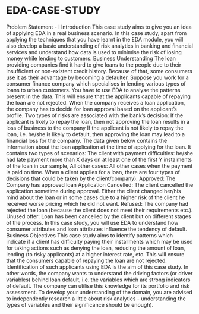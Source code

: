 # EDA-CASE-STUDY
Problem Statement - I    Introduction This case study aims to give you an idea of applying EDA in a real business scenario. In this case study, apart from applying the techniques that you have learnt in the EDA module, you will also develop a basic understanding of risk analytics in banking and financial services and understand how data is used to minimise the risk of losing money while lending to customers.     Business Understanding The loan providing companies find it hard to give loans to the people due to their insufficient or non-existent credit history. Because of that, some consumers use it as their advantage by becoming a defaulter. Suppose you work for a consumer finance company which specialises in lending various types of loans to urban customers. You have to use EDA to analyse the patterns present in the data. This will ensure that the applicants capable of repaying the loan are not rejected.     When the company receives a loan application, the company has to decide for loan approval based on the applicant’s profile. Two types of risks are associated with the bank’s decision:  If the applicant is likely to repay the loan, then not approving the loan results in a loss of business to the company  If the applicant is not likely to repay the loan, i.e. he/she is likely to default, then approving the loan may lead to a financial loss for the company.     The data given below contains the information about the loan application at the time of applying for the loan. It contains two types of scenarios:  The client with payment difficulties: he/she had late payment more than X days on at least one of the first Y instalments of the loan in our sample,  All other cases: All other cases when the payment is paid on time.        When a client applies for a loan, there are four types of decisions that could be taken by the client/company):  Approved: The Company has approved loan Application  Cancelled: The client cancelled the application sometime during approval. Either the client changed her/his mind about the loan or in some cases due to a higher risk of the client he received worse pricing which he did not want.  Refused: The company had rejected the loan (because the client does not meet their requirements etc.).  Unused offer:  Loan has been cancelled by the client but on different stages of the process.  In this case study, you will use EDA to understand how consumer attributes and loan attributes influence the tendency of default.        Business Objectives This case study aims to identify patterns which indicate if a client has difficulty paying their installments which may be used for taking actions such as denying the loan, reducing the amount of loan, lending (to risky applicants) at a higher interest rate, etc. This will ensure that the consumers capable of repaying the loan are not rejected. Identification of such applicants using EDA is the aim of this case study.     In other words, the company wants to understand the driving factors (or driver variables) behind loan default, i.e. the variables which are strong indicators of default.  The company can utilise this knowledge for its portfolio and risk assessment.  To develop your understanding of the domain, you are advised to independently research a little about risk analytics - understanding the types of variables and their significance should be enough).
